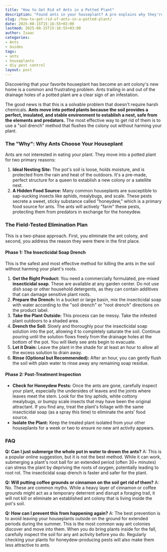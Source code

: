 ```yaml
---
title: "How to Get Rid of Ants in a Potted Plant"
description: "Found ants in your houseplant? A pro explains why they're there and the field-tested, plant-safe method to eliminate the colony without harming your plant."
slug: /how-to-get-rid-of-ants-in-a-potted-plant/
date: 2025-08-15T15:16:55+03:00
lastmod: 2025-08-15T15:16:55+03:00
author: Isaac
categories:
- Ants
- Guides
tags:
- ants
- houseplants
- diy pest control
layout: post
---
```

Discovering that your favorite houseplant has become an ant colony's new home is a common and frustrating problem. Ants trailing in and out of the drainage holes of a potted plant are a clear sign of an infestation.

The good news is that this is a solvable problem that doesn't require harsh chemicals. **Ants move into potted plants because the soil provides a perfect, insulated, and stable environment to establish a nest, safe from the elements and predators.** The most effective way to get rid of them is to use a "soil drench" method that flushes the colony out without harming your plant.

### The "Why": Why Ants Choose Your Houseplant

Ants are not interested in eating your plant. They move into a potted plant for two primary reasons:

1.  **Ideal Nesting Site:** The pot's soil is loose, holds moisture, and is protected from the rain and heat of the outdoors. It's a pre-made, perfect structure for a queen to establish a new colony or a satellite nest.
2.  **A Hidden Food Source:** Many common houseplants are susceptible to sap-sucking insects like aphids, mealybugs, and scale. These pests secrete a sweet, sticky substance called "honeydew," which is a primary food source for ants. The ants will actively "farm" these pests, protecting them from predators in exchange for the honeydew.

### The Field-Tested Elimination Plan

This is a two-phase approach. First, you eliminate the ant colony, and second, you address the reason they were there in the first place.

#### Phase 1: The Insecticidal Soap Drench

This is the safest and most effective method for killing the ants in the soil without harming your plant's roots.

1.  **Get the Right Product:** You need a commercially formulated, pre-mixed **insecticidal soap**. These are available at any garden center. Do not use dish soap or other household detergents, as they can contain additives that can damage sensitive plant roots.
2.  **Prepare the Drench:** In a bucket or large basin, mix the insecticidal soap with water according to the "soil drench" or "root drench" directions on the product label.
3.  **Take the Plant Outside:** This process can be messy. Take the infested plant outdoors to a shaded area.
4.  **Drench the Soil:** Slowly and thoroughly pour the insecticidal soap solution into the pot, allowing it to completely saturate the soil. Continue pouring until the solution flows freely from the drainage holes at the bottom of the pot. You will likely see ants begin to evacuate.
5.  **Let it Drain:** Leave the plant in the shade for at least an hour to allow all the excess solution to drain away.
6.  **Rinse (Optional but Recommended):** After an hour, you can gently flush the soil with plain water to rinse away any remaining soap residue.

#### Phase 2: Post-Treatment Inspection

*   **Check for Honeydew Pests:** Once the ants are gone, carefully inspect your plant, especially the undersides of leaves and the joints where leaves meet the stem. Look for the tiny aphids, white cottony mealybugs, or bumpy scale insects that may have been the original attractant. If you find any, treat the plant's foliage with the same insecticidal soap (as a spray this time) to eliminate the ants' food source.
*   **Isolate the Plant:** Keep the treated plant isolated from your other houseplants for a week or two to ensure no new ant activity appears.

### FAQ

**Q: Can I just submerge the whole pot in water to drown the ants?**
A: This is a popular online suggestion, but it is not the best method. While it can work, submerging a plant's root ball for an extended period (often 30+ minutes) can stress the plant by depriving the roots of oxygen, potentially leading to root rot. The insecticidal soap drench is faster and safer for the plant.

**Q: Will putting coffee grounds or cinnamon on the soil get rid of them?**
A: No. These are common myths. While a heavy layer of cinnamon or coffee grounds might act as a temporary deterrent and disrupt a foraging trail, it will not kill or eliminate an established ant colony that is living inside the pot's soil.

**Q: How can I prevent this from happening again?**
A: The best prevention is to avoid leaving your houseplants outside on the ground for extended periods during the summer. This is the most common way ant colonies discover and move into them. When you do bring plants inside for the fall, carefully inspect the soil for any ant activity before you do. Regularly checking your plants for honeydew-producing pests will also make them less attractive to ants.
